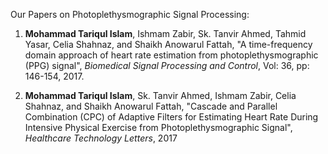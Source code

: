 
Our Papers on Photoplethysmographic Signal Processing:

1. **Mohammad Tariqul Islam**, Ishmam Zabir, Sk. Tanvir Ahmed, Tahmid Yasar, Celia Shahnaz, and Shaikh Anowarul Fattah, "A time-frequency domain approach of heart rate estimation from photoplethysmographic (PPG) signal", *Biomedical Signal Processing and Control*, Vol: 36, pp: 146-154, 2017.

2. **Mohammad Tariqul Islam**, Sk. Tanvir Ahmed, Ishmam Zabir, Celia Shahnaz, and Shaikh Anowarul Fattah, "Cascade and Parallel Combination (CPC) of Adaptive Filters for Estimating Heart Rate During Intensive Physical Exercise from Photoplethysmographic Signal", *Healthcare Technology Letters*, 2017
